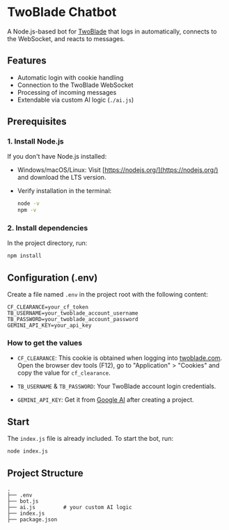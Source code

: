 # TwoBlade Chatbot

A Node.js-based bot for [TwoBlade](https://twoblade.com) that logs in automatically, connects to the WebSocket, and reacts to messages.

## Features

* Automatic login with cookie handling
* Connection to the TwoBlade WebSocket
* Processing of incoming messages
* Extendable via custom AI logic (`./ai.js`)

## Prerequisites

### 1. Install Node.js

If you don't have Node.js installed:

* Windows/macOS/Linux:
  Visit [https://nodejs.org/](https://nodejs.org/) and download the LTS version.

* Verify installation in the terminal:

  ```bash
  node -v
  npm -v
  ```

### 2. Install dependencies

In the project directory, run:

```bash
npm install
```

## Configuration (.env)

Create a file named `.env` in the project root with the following content:

```
CF_CLEARANCE=your_cf_token
TB_USERNAME=your_twoblade_account_username
TB_PASSWORD=your_twoblade_account_password
GEMINI_API_KEY=your_api_key
```

### How to get the values

* `CF_CLEARANCE`:
  This cookie is obtained when logging into [twoblade.com](https://twoblade.com).
  Open the browser dev tools (F12), go to "Application" > "Cookies" and copy the value for `cf_clearance`.

* `TB_USERNAME` & `TB_PASSWORD`:
  Your TwoBlade account login credentials.

* `GEMINI_API_KEY`:
  Get it from [Google AI](https://makersuite.google.com/app) after creating a project.

## Start

The `index.js` file is already included. To start the bot, run:

```bash
node index.js
```

## Project Structure

```
.
├── .env
├── bot.js
├── ai.js         # your custom AI logic
├── index.js
├── package.json
```

